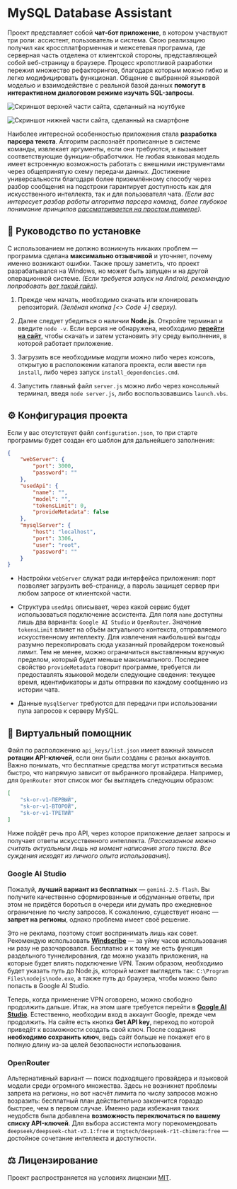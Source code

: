 # MySQL Database Assistant

Проект представляет собой **чат-бот приложение**, в котором участвуют три роли: ассистент, пользователь и система. Свою реализацию получил как кроссплатформенная и межсетевая программа, где серверная часть отделена от клиентской стороны, представляющей собой веб-страницу в браузере. Процесс кропотливой разработки пережил множество рефакторингов, благодаря которым можно гибко и легко модифицировать функционал. Общение с выбранной языковой моделью и взаимодействие с реальной базой данных **помогут в интерактивном диалоговом режиме изучать SQL-запросы**.

![Скриншот верхней части сайта, сделанный на ноутбуке](demonstrative_material/website_top_from_laptop.jpg "Скриншот верхней части сайта, сделанный на ноутбуке")

![Скриншот нижней части сайта, сделанный на смартфоне](demonstrative_material/website_bottom_from_smartphone.jpg "Скриншот нижней части сайта, сделанный на смартфоне")

Наиболее интересной особенностью приложения стала **разработка парсера текста**. Алгоритм распознаёт прописанные в системе команды, извлекает аргументы, если они требуются, и вызывает соответствующие функции-обработчики. Не любая языковая модель имеет встроенную возможность работать с внешними инструментами через общепринятую схему передачи данных. Достижение универсальности благодаря более приземлённому способу через разбор сообщения на подстроки гарантирует доступность как для искусственного интеллекта, так и для пользователя чата. *(Если вас интересует разбор работы алгоритма парсера команд, более глубокое понимание принципов [рассматривается на простом примере](demonstrative_material/step-by-step_message_processing.md)).*

## 📒 Руководство по установке

С использованием не должно возникнуть никаких проблем — программа сделана **максимально отзывчивой** и уточняет, почему именно возникают ошибки. Также прошу заметить, что проект разрабатывался на Windows, но может быть запущен и на другой операционной системе. *(Если требуется запуск на Android, рекомендую попробовать [вот такой гайд](https://habr.com/ru/articles/301442)).*

1. Прежде чем начать, необходимо скачать или клонировать репозиторий. *(Зелёная кнопка [<> Code ↓] сверху).*

2. Далее следует убедиться о наличии **Node.js**. Откройте терминал и введите `node -v`. Если версия не обнаружена, необходимо **[перейти на сайт](https://nodejs.org)**, чтобы скачать и затем установить эту среду выполнения, в которой работает приложение.

3. Загрузить все необходимые модули можно либо через консоль, открытую в расположении каталога проекта, если ввести `npm install`, либо через запуск `install_dependencies.cmd`.

4. Запустить главный файл `server.js` можно либо через консольный терминал, введя `node server.js`, либо воспользовавшись `launch.vbs`.

## ⚙ Конфигурация проекта

Если у вас отсутствует файл `configuration.json`, то при старте программы будет создан его шаблон для дальнейшего заполнения:

```json
{
	"webServer": {
		"port": 3000,
		"password": ""
	},
	"usedApi": {
		"name": "",
		"model": "",
		"tokensLimit": 0,
		"provideMetadata": false
	},
	"mysqlServer": {
		"host": "localhost",
		"port": 3306,
		"user": "root",
		"password": ""
	}
}
```

- Настройки `webServer` служат ради интерфейса приложения: порт позволяет загрузить веб-страницу, а пароль защищет сервер при любом запросе от клиентской части.

- Структура `usedApi` описывает, через какой сервис будет использоваться подключение ассистента. Для поля `name` доступны лишь два варианта: `Google AI Studio` и `OpenRouter`. Значение `tokensLimit` влияет на объём актуального контекста, отправляемого искусственному интеллекту. Для извлечения наибольшей выгоды разумно перекопировать сюда указанный провайдером токеновый лимит. Тем не менее, можно ограничиться выставленным вручную пределом, который будет меньше максимального. Последнее свойство `provideMetadata` говорит программе, требуется ли предоставлять языковой модели следующие сведения: текущее время, идентификаторы и даты отправки по каждому сообщению из истории чата.

- Данные `mysqlServer` требуются для передачи при использовании пула запросов к серверу MySQL.

## 🤖 Виртуальный помощник

Файл по расположению `api_keys/list.json` имеет важный замысел **ротации API-ключей**, если они были созданы с разных аккаунтов. Важно понимать, что бесплатные средства могут истратиться весьма быстро, что напрямую зависит от выбранного провайдера. Например, для `OpenRouter` этот список мог бы выглядеть следующим образом:

```json
[
	"sk-or-v1-ПЕРВЫЙ",
	"sk-or-v1-ВТОРОЙ",
	"sk-or-v1-ТРЕТИЙ"
]
```

Ниже пойдёт речь про API, через которое приложение делает запросы и получает ответы искусственного интеллекта. *(Рассказанное можно считать актуальным лишь на момент написания этого текста. Все суждения исходят из личного опыта использования).*

### Google AI Studio

Пожалуй, **лучший вариант из бесплатных** — `gemini-2.5-flash`. Вы получите качественно сформированные и обдуманные ответы, при этом не придётся бороться в очереди или думать про ежедневное ограничение по числу запросов. К сожалению, существует нюанс — **запрет на регионы**, однако проблема имеет своё решение.

Это не реклама, поэтому стоит воспринимать лишь как совет. Рекомендую использовать **[Windscribe](https://windscribe.com/download)** — за уйму часов использования ни разу не разочаровался. Бесплатно и к тому же есть функция раздельного туннелирования, где можно указать приложения, на которые будет влиять подключение VPN. Таким образом, необходимо будет указать путь до Node.js, который может выглядеть так: `C:\Program Files\nodejs\node.exe`, а также путь до браузера, чтобы можно было попасть в Google AI Studio.

Теперь, когда применение VPN оговорено, можно свободно продолжить дальше. Итак, на этом шаге требуется перейти в **[Google AI Studio](https://aistudio.google.com)**. Естественно, необходим вход в аккаунт Google, прежде чем продолжить. На сайте есть кнопка **Get API key**, переход по которой приведёт к возможности создать свой ключ. После создания **необходимо сохранить ключ**, ведь сайт больше не покажет его в полную длину из-за целей безопасности использования.

### OpenRouter

Альтернативный вариант — поиск подходящего провайдера и языковой модели среди огромного множества. Здесь не возникнет проблемы запрета на регионы, но вот насчёт лимита по числу запросов можно возразить: бесплатный план действительно закончится гораздо быстрее, чем в первом случае. Именно ради избежания таких неудобств была добавлена **возможность переключаться по вашему списку API-ключей**. Для выбора ассистента могу порекомендовать `deepseek/deepseek-chat-v3.1:free` и `tngtech/deepseek-r1t-chimera:free` — достойное сочетание интеллекта и доступности.

## ⚖️ Лицензирование

Проект распространяется на условиях лицензии [MIT](LICENSE).